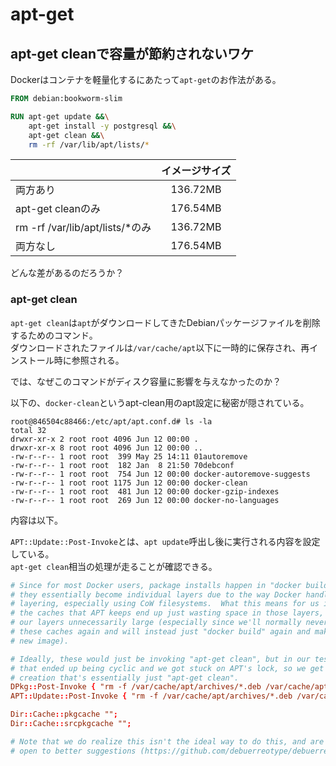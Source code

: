 # apt-get

## apt-get cleanで容量が節約されないワケ

Dockerはコンテナを軽量化するにあたって`apt-get`のお作法がある。

```dockerfile
FROM debian:bookworm-slim

RUN apt-get update &&\
    apt-get install -y postgresql &&\
    apt-get clean &&\
    rm -rf /var/lib/apt/lists/*
```

||イメージサイズ|
|:--|:--:|
|両方あり|136.72MB|
|apt-get cleanのみ|176.54MB|
|rm -rf /var/lib/apt/lists/*のみ|136.72MB|
|両方なし|176.54MB|

どんな差があるのだろうか？

### apt-get clean

`apt-get clean`は`apt`がダウンロードしてきたDebianパッケージファイルを削除するためのコマンド。  
ダウンロードされたファイルは`/var/cache/apt`以下に一時的に保存され、再インストール時に参照される。

では、なぜこのコマンドがディスク容量に影響を与えなかったのか？

以下の、`docker-clean`というapt-clean用のapt設定に秘密が隠されている。

```terminal
root@846504c88466:/etc/apt/apt.conf.d# ls -la
total 32
drwxr-xr-x 2 root root 4096 Jun 12 00:00 .
drwxr-xr-x 8 root root 4096 Jun 12 00:00 ..
-rw-r--r-- 1 root root  399 May 25 14:11 01autoremove
-rw-r--r-- 1 root root  182 Jan  8 21:50 70debconf
-rw-r--r-- 1 root root  754 Jun 12 00:00 docker-autoremove-suggests
-rw-r--r-- 1 root root 1175 Jun 12 00:00 docker-clean
-rw-r--r-- 1 root root  481 Jun 12 00:00 docker-gzip-indexes
-rw-r--r-- 1 root root  269 Jun 12 00:00 docker-no-languages
```

内容は以下。

`APT::Update::Post-Invoke`とは、`apt update`呼出し後に実行される内容を設定している。  
`apt-get clean`相当の処理が走ることが確認できる。

```conf
# Since for most Docker users, package installs happen in "docker build" steps,
# they essentially become individual layers due to the way Docker handles
# layering, especially using CoW filesystems.  What this means for us is that
# the caches that APT keeps end up just wasting space in those layers, making
# our layers unnecessarily large (especially since we'll normally never use
# these caches again and will instead just "docker build" again and make a brand
# new image).

# Ideally, these would just be invoking "apt-get clean", but in our testing,
# that ended up being cyclic and we got stuck on APT's lock, so we get this fun
# creation that's essentially just "apt-get clean".
DPkg::Post-Invoke { "rm -f /var/cache/apt/archives/*.deb /var/cache/apt/archives/partial/*.deb /var/cache/apt/*.bin || true"; };
APT::Update::Post-Invoke { "rm -f /var/cache/apt/archives/*.deb /var/cache/apt/archives/partial/*.deb /var/cache/apt/*.bin || true"; };

Dir::Cache::pkgcache "";
Dir::Cache::srcpkgcache "";

# Note that we do realize this isn't the ideal way to do this, and are always
# open to better suggestions (https://github.com/debuerreotype/debuerreotype/issues).
```
